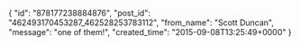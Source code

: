  {
   "id": "878177238884876",
   "post_id": "462493170453287_462528253783112",
   "from_name": "Scott Duncan",
   "message": "one of them!",
   "created_time": "2015-09-08T13:25:49+0000"
 }
